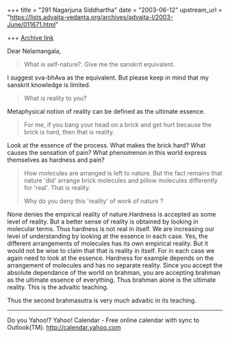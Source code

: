 +++
title = "291 Nagarjuna Siddhartha"
date = "2003-06-12"
upstream_url = "https://lists.advaita-vedanta.org/archives/advaita-l/2003-June/011671.html"

+++
[Archive link](https://lists.advaita-vedanta.org/archives/advaita-l/2003-June/011671.html)

Dear Nelamangala,

> What is self-nature?.  Give me the sanskrit
> equivalent.

I suggest sva-bhAva as the equivalent. But please keep
in mind that my sanskrit knowledge is limited. 

> What is reality to you?

Metaphysical notion of reality can be defined as the
ultimate essence.

> For me,  if you bang your head on a brick and get
> hurt
> because the brick is hard,  then that is reality.

Look at the essence of the process. What makes the
brick hard? What causes the sensation of pain? What
phenomenon in this world express themselves as
hardness and pain? 

> How molecules are arranged is left to nature.  But
> the
> fact remains that nature 'did'  arrange brick
> molecules
> and pillow molecules differently for 'real'.  That
> is reality.
> 
> Why do you deny this 'reality' of work of nature ?

None denies the empirical reality of nature.Hardness
is accepted as some level of reality. But a better
sense of reality is obtained by looking in molecular
terms. Thus hardness is not real in itself. We are
increasing our level of understanding by looking at
the essence in each case. Yes, the different
arrangements of molecules has its own empirical
reality. But it would not be wise to claim that that
is reality in itself. For in each case we again need
to look at the essence. Hardness for example depends
on the arrangement of molecules and has no separate
reality. Since you accept the absolute dependance of
the world on brahman, you are accepting brahman as the
ultimate essence of everything. Thus brahman alone is
the ultimate reality. This is the advaitic teaching. 

Thus the second brahmasutra is very much advaitic in
its teaching.


__________________________________
Do you Yahoo!?
Yahoo! Calendar - Free online calendar with sync to Outlook(TM).
http://calendar.yahoo.com

